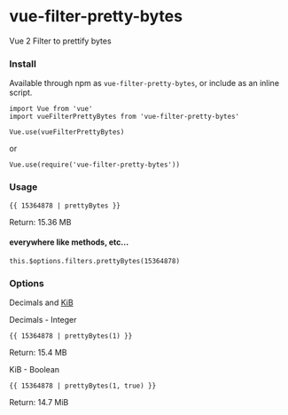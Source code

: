 # vue-filter-pretty-bytes
Vue 2 Filter to prettify bytes

### Install

Available through npm as `vue-filter-pretty-bytes`, or include as an inline script.

```
import Vue from 'vue'
import vueFilterPrettyBytes from 'vue-filter-pretty-bytes'

Vue.use(vueFilterPrettyBytes)
```
or

```
Vue.use(require('vue-filter-pretty-bytes'))
```


### Usage

```
{{ 15364878 | prettyBytes }}
```
Return: 15.36 MB

#### everywhere like methods, etc...

```
this.$options.filters.prettyBytes(15364878)

```


### Options

Decimals and [KiB](https://en.wikipedia.org/wiki/Kibibyte)

Decimals - Integer
```
{{ 15364878 | prettyBytes(1) }}
```
Return: 15.4 MB

KiB - Boolean
```
{{ 15364878 | prettyBytes(1, true) }}
```
Return: 14.7 MiB
